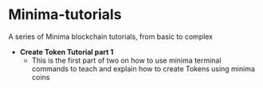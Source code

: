 # Minima-tutorials
A series of Minima blockchain tutorials, from basic to complex

- **Create Token Tutorial part 1** 
  - This is the first part of two on how to use minima terminal commands to teach and explain how to create Tokens using minima coins
